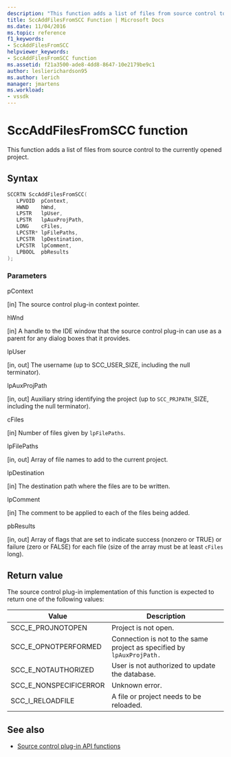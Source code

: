 ```yaml
---
description: "This function adds a list of files from source control to the currently opened project."
title: SccAddFilesFromSCC Function | Microsoft Docs
ms.date: 11/04/2016
ms.topic: reference
f1_keywords:
- SccAddFilesFromSCC
helpviewer_keywords:
- SccAddFilesFromSCC function
ms.assetid: f21a3500-ade8-4dd8-8647-10e2179be9c1
author: leslierichardson95
ms.author: lerich
manager: jmartens
ms.workload:
- vssdk
---
```

# SccAddFilesFromSCC function
This function adds a list of files from source control to the currently opened project.

## Syntax

```cpp
SCCRTN SccAddFilesFromSCC(
   LPVOID  pContext,
   HWND    hWnd,
   LPSTR   lpUser,
   LPSTR   lpAuxProjPath,
   LONG    cFiles,
   LPCSTR* lpFilePaths,
   LPCSTR  lpDestination,
   LPCSTR  lpComment,
   LPBOOL  pbResults
);
```

### Parameters
 pContext

[in] The source control plug-in context pointer.

 hWnd

[in] A handle to the IDE window that the source control plug-in can use as a parent for any dialog boxes that it provides.

 lpUser

[in, out] The username (up to SCC_USER_SIZE, including the null terminator).

 lpAuxProjPath

[in, out] Auxiliary string identifying the project (up to `SCC_PRJPATH_`SIZE, including the null terminator).

 cFiles

[in] Number of files given by `lpFilePaths`.

 lpFilePaths

[in, out] Array of file names to add to the current project.

 lpDestination

[in] The destination path where the files are to be written.

 lpComment

[in] The comment to be applied to each of the files being added.

 pbResults

[in, out] Array of flags that are set to indicate success (nonzero or TRUE) or failure (zero or FALSE) for each file (size of the array must be at least `cFiles` long).

## Return value
 The source control plug-in implementation of this function is expected to return one of the following values:

|Value|Description|
|-----------|-----------------|
|SCC_E_PROJNOTOPEN|Project is not open.|
|SCC_E_OPNOTPERFORMED|Connection is not to the same project as specified by `lpAuxProjPath.`|
|SCC_E_NOTAUTHORIZED|User is not authorized to update the database.|
|SCC_E_NONSPECIFICERROR|Unknown error.|
|SCC_I_RELOADFILE|A file or project needs to be reloaded.|

## See also
- [Source control plug-in API functions](../extensibility/source-control-plug-in-api-functions.md)
